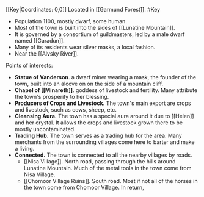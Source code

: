 [[Key|Coordinates: 0,0]]
Located in [[Garmund Forest]].
#Key

- Population 1100, mostly dwarf, some human.
- Most of the town is built into the sides of [[Lunatine Mountain]].
- It is governed by a consortium of guildmasters, led by a male dwarf named [[Garadun]].
- Many of its residents wear silver masks, a local fashion.
- Near the [[Alvsky River]].

Points of interests:
- **Statue of Vanderson**. a dwarf miner wearing a mask, the founder of the town, built into an alcove on on the side of a mountain cliff.
- **Chapel of [[Minareth]]**. goddess of livestock and fertility. Many attribute the town's prosperity to her blessing.
- **Producers of Crops and Livestock.** The town's main export are crops and livestock, such as cows, sheep, etc.
- **Cleansing Aura.** The town has a special aura around it due to [[Helen]] and her crystal. It allows the crops and livestock grown there to be mostly uncontaminated.
- **Trading Hub.** The town serves as a trading hub for the area. Many merchants from the surrounding villages come here to barter and make a living.
- **Connected.** The town is connected to all the nearby villages by roads.
	- [[Nisa Village]]. North road, passing through the hills around Lunatine Mountain. Much of the metal tools in the town come from Nisa Village.
	- [[Chomoor Village Ruins]]. South road. Most if not all of the horses in the town come from Chomoor Village. In return,